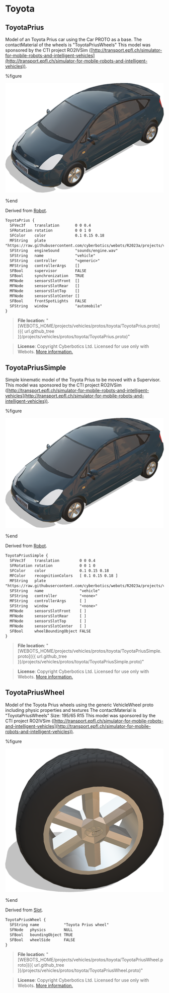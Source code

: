 # Toyota

## ToyotaPrius

Model of an Toyota Prius car using the Car PROTO as a base.
The contactMaterial of the wheels is "ToyotaPriusWheels"
This model was sponsored by the CTI project RO2IVSim ([http://transport.epfl.ch/simulator-for-mobile-robots-and-intelligent-vehicles](http://transport.epfl.ch/simulator-for-mobile-robots-and-intelligent-vehicles)).

%figure

![ToyotaPrius](images/toyota/ToyotaPrius.png)

%end

Derived from [Robot](../reference/robot.md).

```
ToyotaPrius {
  SFVec3f    translation       0 0 0.4
  SFRotation rotation          0 0 1 0
  SFColor    color             0.1 0.15 0.18
  MFString   plate             "https://raw.githubusercontent.com/cyberbotics/webots/R2023a/projects/vehicles/protos/textures/plate.jpg"
  SFString   engineSound       "sounds/engine.wav"
  SFString   name              "vehicle"
  SFString   controller        "<generic>"
  MFString   controllerArgs    []
  SFBool     supervisor        FALSE
  SFBool     synchronization   TRUE
  MFNode     sensorsSlotFront  []
  MFNode     sensorsSlotRear   []
  MFNode     sensorsSlotTop    []
  MFNode     sensorsSlotCenter []
  SFBool     frontSpotLights   FALSE
  SFString   window            "automobile"
}
```

> **File location**: "[WEBOTS\_HOME/projects/vehicles/protos/toyota/ToyotaPrius.proto]({{ url.github_tree }}/projects/vehicles/protos/toyota/ToyotaPrius.proto)"

> **License**: Copyright Cyberbotics Ltd. Licensed for use only with Webots.
[More information.](https://cyberbotics.com/webots_assets_license)

## ToyotaPriusSimple

Simple kinematic model of the Toyota Prius to be moved with a Supervisor.
This model was sponsored by the CTI project RO2IVSim ([http://transport.epfl.ch/simulator-for-mobile-robots-and-intelligent-vehicles](http://transport.epfl.ch/simulator-for-mobile-robots-and-intelligent-vehicles)).

%figure

![ToyotaPriusSimple](images/toyota/ToyotaPriusSimple.png)

%end

Derived from [Robot](../reference/robot.md).

```
ToyotaPriusSimple {
  SFVec3f    translation         0 0 0.4
  SFRotation rotation            0 0 1 0
  SFColor    color               0.1 0.15 0.18
  MFColor    recognitionColors   [ 0.1 0.15 0.18 ]
  MFString   plate               "https://raw.githubusercontent.com/cyberbotics/webots/R2023a/projects/vehicles/protos/textures/plate.jpg"
  SFString   name                "vehicle"
  SFString   controller          "<none>"
  MFString   controllerArgs      [ ]
  SFString   window              "<none>"
  MFNode     sensorsSlotFront    [ ]
  MFNode     sensorsSlotRear     [ ]
  MFNode     sensorsSlotTop      [ ]
  MFNode     sensorsSlotCenter   [ ]
  SFBool     wheelBoundingObject FALSE
}
```

> **File location**: "[WEBOTS\_HOME/projects/vehicles/protos/toyota/ToyotaPriusSimple.proto]({{ url.github_tree }}/projects/vehicles/protos/toyota/ToyotaPriusSimple.proto)"

> **License**: Copyright Cyberbotics Ltd. Licensed for use only with Webots.
[More information.](https://cyberbotics.com/webots_assets_license)

## ToyotaPriusWheel

Model of the Toyota Prius wheels using the generic VehicleWheel proto
including physic properties and textures
The contactMaterial is "ToyotaPriusWheels"
Size: 195/65 R15
This model was sponsored by the CTI project RO2IVSim ([http://transport.epfl.ch/simulator-for-mobile-robots-and-intelligent-vehicles](http://transport.epfl.ch/simulator-for-mobile-robots-and-intelligent-vehicles)).

%figure

![ToyotaPriusWheel](images/toyota/ToyotaPriusWheel.png)

%end

Derived from [Slot](../reference/slot.md).

```
ToyotaPriusWheel {
  SFString name           "Toyota Prius wheel"
  SFNode   physics        NULL
  SFBool   boundingObject TRUE
  SFBool   wheelSide      FALSE
}
```

> **File location**: "[WEBOTS\_HOME/projects/vehicles/protos/toyota/ToyotaPriusWheel.proto]({{ url.github_tree }}/projects/vehicles/protos/toyota/ToyotaPriusWheel.proto)"

> **License**: Copyright Cyberbotics Ltd. Licensed for use only with Webots.
[More information.](https://cyberbotics.com/webots_assets_license)

